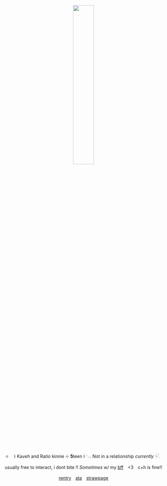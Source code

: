 <div align="center">
  


　　‎
  
<p align="center">
<img src="https://files.catbox.moe/mg2nyx.png" width="36%" height="36%"> 
</p>


<div id="header" align="center">


⌗ 　꒰ Ka*veh* and Ra*tio* kinnie ⊹ **5**teen  ꒱ 𓂅 Not in a relationship *currently* 𓍯
‎


usually free to interact, i dont bite !! *Sometimes* w/ my [bff](https://github.com/hitchikerb)　‎<3　‎c+h is fine!!

[rentry](https://rentry.co/forkin)　[ata](https://Vivienne.atabook.org/)　[strawpage](https://Ratios-husband.straw.page/)
